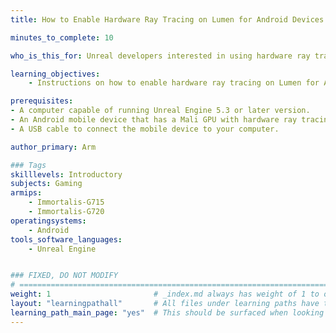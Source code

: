 ```yaml
---
title: How to Enable Hardware Ray Tracing on Lumen for Android Devices

minutes_to_complete: 10

who_is_this_for: Unreal developers interested in using hardware ray tracing with Lumen on Arm devices.

learning_objectives:
    - Instructions on how to enable hardware ray tracing on Lumen for Arm devices.

prerequisites:
- A computer capable of running Unreal Engine 5.3 or later version.
- An Android mobile device that has a Mali GPU with hardware ray tracing support.
- A USB cable to connect the mobile device to your computer.

author_primary: Arm

### Tags
skilllevels: Introductory
subjects: Gaming
armips:
    - Immortalis-G715
    - Immortalis-G720
operatingsystems:
    - Android
tools_software_languages:
    - Unreal Engine


### FIXED, DO NOT MODIFY
# ================================================================================
weight: 1                       # _index.md always has weight of 1 to order correctly
layout: "learningpathall"       # All files under learning paths have this same wrapper
learning_path_main_page: "yes"  # This should be surfaced when looking for related content. Only set for _index.md of learning path content.
---
```

